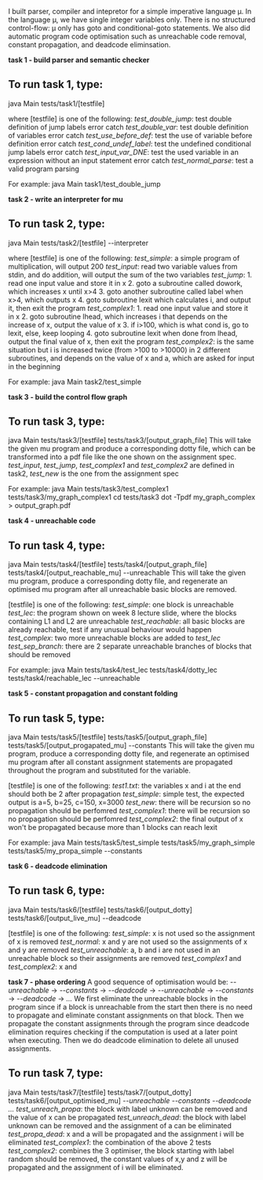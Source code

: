 I built parser, compiler and intepretor for a simple imperative language µ.
In the language µ, we have single integer variables only. There is no structured control-flow: µ only has goto and conditional-goto statements.
We also did automatic program code optimisation such as unreachable code removal, constant propagation, and deadcode eliminsation.


**task 1 - build parser and semantic checker**
## To run task 1, type:
java Main tests/task1/[testfile]

where [testfile] is one of the following:
*test_double_jump*: test double definition of jump labels error catch
*test_double_var*: test double definition of variables error catch
*test_use_before_def*: test the use of variable before definition error catch
*test_cond_undef_label*: test the undefined conditional jump labels error catch
*test_input_var_DNE*: test the used variable in an expression without an input statement error catch
*test_normal_parse*: test a valid program parsing

For example:
java Main task1/test_double_jump

**task 2 - write an interpreter for mu**
## To run task 2, type:
java Main tests/task2/[testfile] --interpreter

where [testfile] is one of the following:
*test_simple*: a simple program of multiplication, will output 200
*test_input*: read two variable values from stdin, and do addition, will output the sum of the two variables
*test_jump*: 1. read one input value and store it in x
             2. goto a subroutine called dowork, which increases x until x>4
             3. goto another subroutine called label when x>4, which outputs x
             4. goto subroutine lexit which calculates i, and output it, then exit the program
*test_complex1*: 1. read one input value and store it in x
                 2. goto subroutine lhead, which increases i that depends on the increase of x, output the value of x
                 3. if i>100, which is what cond is, go to lexit, else, keep looping
                 4. goto subroutine lexit when done from lhead, output the final value of x, then exit the program
*test_complex2*: is the same situation but i is increased twice (from >100 to >10000) in 2 different subroutines, and depends on the value
of x and a, which are asked for input in the beginning 

For example:
java Main task2/test_simple

**task 3 - build the control flow graph**
## To run task 3, type:
java Main tests/task3/[testfile] tests/task3/[output_graph_file]
This will take the given mu program and produce a corresponding dotty file, which can be transformed into a pdf file like
the one shown on the assignment spec.
*test_input*, *test_jump*, *test_complex1* and *test_complex2* are defined in task2, *test_new* is the one from the assignment spec

For example:
java Main tests/task3/test_complex1 tests/task3/my_graph_complex1
cd tests/task3
dot -Tpdf my_graph_complex > output_graph.pdf

**task 4 - unreachable code**
## To run task 4, type:
java Main tests/task4/[testfile] tests/task4/[output_graph_file] tests/task4/[output_reachable_mu] --unreachable
This will take the given mu program, produce a corresponding dotty file, and regenerate an optimised mu program after
all unreachable basic blocks are removed.

[testfile] is one of the following:
*test_simple*: one block is unreachable
*test_lec*: the program shown on week 8 lecture slide, where the blocks containing L1 and L2 are unreachable
*test_reachable*: all basic blocks are already reachable, test if any unusual behaviour would happen
*test_complex*: two more unreachable blocks are added to *test_lec*
*test_sep_branch*: there are 2 separate unreachable branches of blocks that should be removed

For example:
java Main tests/task4/test_lec tests/task4/dotty_lec tests/task4/reachable_lec --unreachable

**task 5 - constant propagation and constant folding**
## To run task 5, type:
java Main tests/task5/[testfile] tests/task5/[output_graph_file] tests/task5/[output_progapated_mu] --constants
This will take the given mu program, produce a corresponding dotty file, and regenerate an optimised mu program after
all constant assignment statements are propagated throughout the program and substituted for the variable.

[testfile] is one of the following:
*test1.txt*: the variables x and i at the end should both be 2 after propagation
*test_simple*: simple test, the expected output is a=5, b=25, c=150, x=3000
*test_new*: there will be recursion so no propagation should be perfomred
*test_complex1*: there will be recursion so no propagation should be perfomred
*test_complex2*: the final output of x won't be propagated because more than 1 blocks can reach lexit

For example:
java Main tests/task5/test_simple tests/task5/my_graph_simple tests/task5/my_propa_simple --constants

**task 6 - deadcode elimination**
## To run task 6, type:
java Main tests/task6/[testfile] tests/task6/[output_dotty] tests/task6/[output_live_mu] --deadcode

[testfile] is one of the following:
*test_simple*: x is not used so the assignment of x is removed
*test_normal*: x and y are not used so the assignments of x and y are removed
*test_unreachable*: a, b and i are not used in an unreachable block so their assignments are removed
*test_complex1* and *test_complex2*: x and 

**task 7 - phase ordering**
A good sequence of optimisation would be:
*--unreachable* -> *--constants* -> *--deadcode* -> *--unreachable* -> *--constants* -> *--deadcode* -> *...*
We first eliminate the unreachable blocks in the program since if a block is unreachable from the start then there
is no need to propagate and eliminate constant assignments on that block. Then we propagate the constant assignments
through the program since deadcode elimination requires checking if the computation is used at a later point when
executing. Then we do deadcode elimination to delete all unused assignments.


## To run task 7, type:
java Main tests/task7/[testfile] tests/task7/[output_dotty] tests/task6/[output_optimised_mu] *--unreachable --constants --deadcode ...*
*test_unreach_propa*: the block with label unknown can be removed and the value of x can be propagated
*test_unreach_dead*: the block with label unknown can be removed and the assignment of a can be eliminated
*test_propa_dead*: x and a will be propagated and the assignment i will be eliminated
*test_complex1*: the combination of the above 2 tests
*test_complex2*: combines the 3 optimiser, the block starting with label random should be removed, the constant values of x,y and z
will be propagated and the assignment of i will be eliminated.
